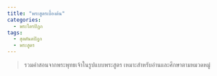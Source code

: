 ```yaml
---
title: "พระสูตรเบื้องต้น"
categories:
  - พระไตรปิฎก
tags:
  - สุตตันตปิฎก
  - พระสูตร
---
```


> รวมคำสอนจากพระพุทธเจ้าในรูปแบบพระสูตร เหมาะสำหรับอ่านและศึกษาตามหมวดหมู่